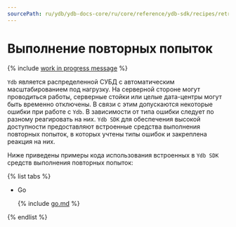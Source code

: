 ```yaml
---
sourcePath: ru/ydb/ydb-docs-core/ru/core/reference/ydb-sdk/recipes/retry/index.md
---
```

# Выполнение повторных попыток

{% include [work in progress message](../_includes/addition.md) %}

`Ydb` является распределенной СУБД с автоматическим масштабированием под нагрузку.
На серверной стороне могут проводиться работы, серверные стойки или целые дата-центры могут быть временно отключены.
В связи с этим допускаются некоторые ошибки при работе с `Ydb`.
В зависимости от типа ошибки следует по разному реагировать на них.
`Ydb SDK` для обеспечения высокой доступности предоставляют встроенные средства выполнения повторных попыток,
в которых учтены типы ошибок и закреплена реакция на них.

Ниже приведены примеры кода использования встроенных в `Ydb SDK` средств выполнения повторных попыток:

{% list tabs %}

- Go


  {% include [go.md](_includes/go.md) %}


{% endlist %}
